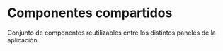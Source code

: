 # Componentes compartidos

Conjunto de componentes reutilizables entre los distintos paneles de la aplicación.
